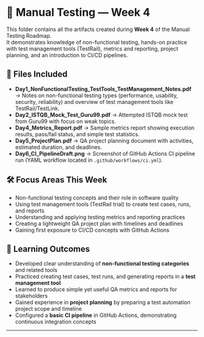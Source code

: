 # 📘 Manual Testing — Week 4

This folder contains all the artifacts created during **Week 4** of the Manual Testing Roadmap.  
It demonstrates knowledge of non-functional testing, hands-on practice with test management tools (TestRail), metrics and reporting, project planning, and an introduction to CI/CD pipelines.  

## 📂 Files Included
- **Day1_NonFunctionalTesting_TestTools_TestManagement_Notes.pdf** → Notes on non-functional testing types (performance, usability, security, reliability) and overview of test management tools like TestRail/TestLink.  
- **Day2_ISTQB_Mock_Test_Guru99.pdf** → Attempted ISTQB mock test from Guru99 with focus on weak topics.  
- **Day4_Metrics_Report.pdf** → Sample metrics report showing execution results, pass/fail status, and simple test statistics.  
- **Day5_ProjectPlan.pdf** → QA project planning document with activities, estimated duration, and deadlines.  
- **Day6_CI_PipelineDraft.png** → Screenshot of GitHub Actions CI pipeline run (YAML workflow located in `.github/workflows/ci.yml`).  

## 🛠️ Focus Areas This Week
- Non-functional testing concepts and their role in software quality  
- Using test management tools (TestRail trial) to create test cases, runs, and reports  
- Understanding and applying testing metrics and reporting practices  
- Creating a lightweight QA project plan with timelines and deadlines  
- Gaining first exposure to CI/CD concepts with GitHub Actions  

## 🎯 Learning Outcomes
- Developed clear understanding of **non-functional testing categories** and related tools  
- Practiced creating test cases, test runs, and generating reports in a **test management tool**  
- Learned to produce simple yet useful QA metrics and reports for stakeholders  
- Gained experience in **project planning** by preparing a test automation project scope and timeline  
- Configured a **basic CI pipeline** in GitHub Actions, demonstrating continuous integration concepts  

---
